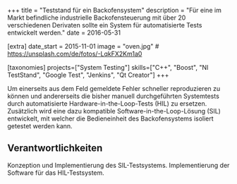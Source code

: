 +++
title = "Teststand für ein Backofensystem"
description = "Für eine im Markt befindliche industrielle Backofensteuerung mit über 20 verschiedenen Derivaten sollte ein System für automatisierte Tests entwickelt werden."
date = 2016-05-31

[extra]
date_start = 2015-11-01
image = "oven.jpg" # https://unsplash.com/de/fotos/-LqkFX2Km1a0

[taxonomies]
projects=["System Testing"]
skills=["C++", "Boost", "NI TestStand", "Google Test", "Jenkins", "Qt Creator"]
+++

Um einerseits aus dem Feld gemeldete Fehler schneller reproduzieren zu können und andererseits die bisher manuell durchgeführten Systemtests durch automatisierte Hardware-in-the-Loop-Tests (HIL) zu ersetzen. Zusätzlich wird eine dazu kompatible Software-in-the-Loop-Lösung (SIL) entwickelt, mit welcher die Bedieneinheit des Backofensystems isoliert getestet werden kann.

## Verantwortlichkeiten

Konzeption und Implementierung des SIL-Testsystems. Implementierung der Software für das HIL-Testsystem.
